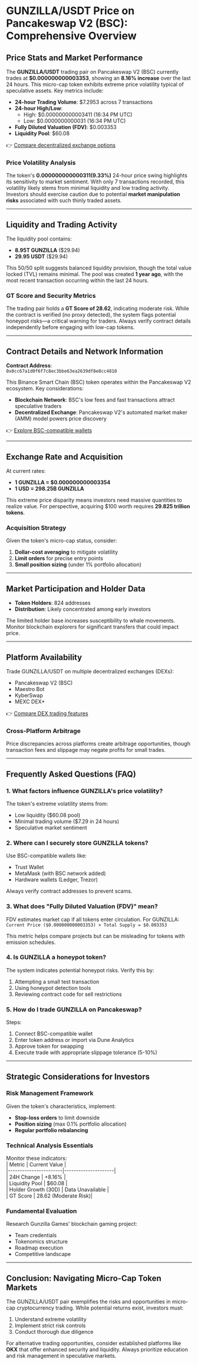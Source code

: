 # GUNZILLA/USDT Price on Pancakeswap V2 (BSC): Comprehensive Overview

## Price Stats and Market Performance

The **GUNZILLA/USDT** trading pair on Pancakeswap V2 (BSC) currently trades at **$0.000000000003353**, showing an **8.16% increase** over the last 24 hours. This micro-cap token exhibits extreme price volatility typical of speculative assets. Key metrics include:

- **24-hour Trading Volume**: $7.2953 across 7 transactions  
- **24-hour High/Low**:  
  - High: $0.000000000003411 (16:34 PM UTC)  
  - Low: $0.0000000000031 (16:34 PM UTC)  
- **Fully Diluted Valuation (FDV)**: $0.003353  
- **Liquidity Pool**: $60.08  

👉 [Compare decentralized exchange options](https://bit.ly/okx-bonus)  

### Price Volatility Analysis  
The token's **$0.000000000000311 ($9.33%)** 24-hour price swing highlights its sensitivity to market sentiment. With only 7 transactions recorded, this volatility likely stems from minimal liquidity and low trading activity. Investors should exercise caution due to potential **market manipulation risks** associated with such thinly traded assets.

---

## Liquidity and Trading Activity

The liquidity pool contains:  
- **8.95T GUNZILLA** ($29.94)  
- **29.95 USDT** ($29.94)  

This 50/50 split suggests balanced liquidity provision, though the total value locked (TVL) remains minimal. The pool was created **1 year ago**, with the most recent transaction occurring within the last 24 hours.

### GT Score and Security Metrics  
The trading pair holds a **GT Score of 28.62**, indicating moderate risk. While the contract is verified (no proxy detected), the system flags potential honeypot risks—a critical warning for traders. Always verify contract details independently before engaging with low-cap tokens.

---

## Contract Details and Network Information

**Contract Address**:  
`0x0cc67a1d0f6f7c8ec3bbe63ea2639df8e8cc4810`  

This Binance Smart Chain (BSC) token operates within the Pancakeswap V2 ecosystem. Key considerations:  
- **Blockchain Network**: BSC's low fees and fast transactions attract speculative traders  
- **Decentralized Exchange**: Pancakeswap V2's automated market maker (AMM) model powers price discovery  

👉 [Explore BSC-compatible wallets](https://bit.ly/okx-bonus)  

---

## Exchange Rate and Acquisition

At current rates:  
- **1 GUNZILLA = $0.000000000003354**  
- **1 USD = 298.25B GUNZILLA**  

This extreme price disparity means investors need massive quantities to realize value. For perspective, acquiring $100 worth requires **29.825 trillion tokens**.

### Acquisition Strategy  
Given the token's micro-cap status, consider:  
1. **Dollar-cost averaging** to mitigate volatility  
2. **Limit orders** for precise entry points  
3. **Small position sizing** (under 1% portfolio allocation)  

---

## Market Participation and Holder Data

- **Token Holders**: 824 addresses  
- **Distribution**: Likely concentrated among early investors  

The limited holder base increases susceptibility to whale movements. Monitor blockchain explorers for significant transfers that could impact price.

---

## Platform Availability

Trade GUNZILLA/USDT on multiple decentralized exchanges (DEXs):  
- Pancakeswap V2 (BSC)  
- Maestro Bot  
- KyberSwap  
- MEXC DEX+  

👉 [Compare DEX trading features](https://bit.ly/okx-bonus)  

### Cross-Platform Arbitrage  
Price discrepancies across platforms create arbitrage opportunities, though transaction fees and slippage may negate profits for small trades.

---

## Frequently Asked Questions (FAQ)

### 1. **What factors influence GUNZILLA's price volatility?**  
The token's extreme volatility stems from:  
- Low liquidity ($60.08 pool)  
- Minimal trading volume ($7.29 in 24 hours)  
- Speculative market sentiment  

### 2. **Where can I securely store GUNZILLA tokens?**  
Use BSC-compatible wallets like:  
- Trust Wallet  
- MetaMask (with BSC network added)  
- Hardware wallets (Ledger, Trezor)  

Always verify contract addresses to prevent scams.

### 3. **What does "Fully Diluted Valuation (FDV)" mean?**  
FDV estimates market cap if all tokens enter circulation. For GUNZILLA:  
`Current Price ($0.000000000003353) × Total Supply = $0.003353`  

This metric helps compare projects but can be misleading for tokens with emission schedules.

### 4. **Is GUNZILLA a honeypot token?**  
The system indicates potential honeypot risks. Verify this by:  
1. Attempting a small test transaction  
2. Using honeypot detection tools  
3. Reviewing contract code for sell restrictions  

### 5. **How do I trade GUNZILLA on Pancakeswap?**  
Steps:  
1. Connect BSC-compatible wallet  
2. Enter token address or import via Dune Analytics  
3. Approve token for swapping  
4. Execute trade with appropriate slippage tolerance (5-10%)  

---

## Strategic Considerations for Investors

### Risk Management Framework  
Given the token's characteristics, implement:  
- **Stop-loss orders** to limit downside  
- **Position sizing** (max 0.1% portfolio allocation)  
- **Regular portfolio rebalancing**  

### Technical Analysis Essentials  
Monitor these indicators:  
| Metric                | Current Value       |  
|-----------------------|---------------------|  
| 24H Change            | +8.16%              |  
| Liquidity Pool        | $60.08              |  
| Holder Growth (30D)   | Data Unavailable    |  
| GT Score              | 28.62 (Moderate Risk)|  

### Fundamental Evaluation  
Research Gunzilla Games' blockchain gaming project:  
- Team credentials  
- Tokenomics structure  
- Roadmap execution  
- Competitive landscape  

---

## Conclusion: Navigating Micro-Cap Token Markets

The GUNZILLA/USDT pair exemplifies the risks and opportunities in micro-cap cryptocurrency trading. While potential returns exist, investors must:  
1. Understand extreme volatility  
2. Implement strict risk controls  
3. Conduct thorough due diligence  

For alternative trading opportunities, consider established platforms like **OKX** that offer enhanced security and liquidity. Always prioritize education and risk management in speculative markets.
